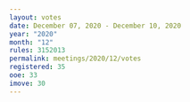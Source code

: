 ```yaml
---
layout: votes
date: December 07, 2020 - December 10, 2020
year: "2020"
month: "12"
rules: 3152013
permalink: meetings/2020/12/votes
registered: 35
ooe: 33
imove: 30
---
```


